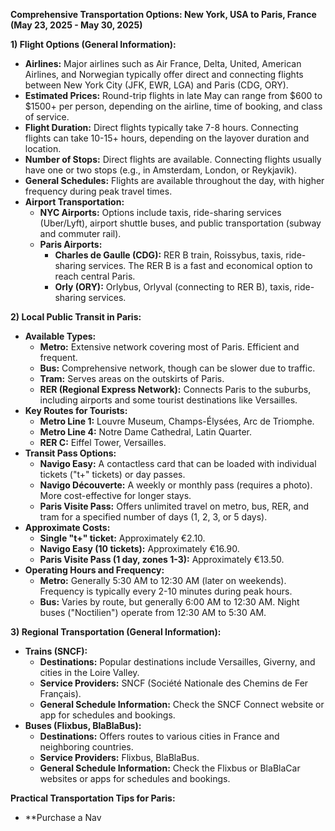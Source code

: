 **Comprehensive Transportation Options: New York, USA to Paris, France (May 23, 2025 - May 30, 2025)**

**1) Flight Options (General Information):**

*   **Airlines:** Major airlines such as Air France, Delta, United, American Airlines, and Norwegian typically offer direct and connecting flights between New York City (JFK, EWR, LGA) and Paris (CDG, ORY).
*   **Estimated Prices:** Round-trip flights in late May can range from $600 to $1500+ per person, depending on the airline, time of booking, and class of service.
*   **Flight Duration:** Direct flights typically take 7-8 hours. Connecting flights can take 10-15+ hours, depending on the layover duration and location.
*   **Number of Stops:** Direct flights are available. Connecting flights usually have one or two stops (e.g., in Amsterdam, London, or Reykjavik).
*   **General Schedules:** Flights are available throughout the day, with higher frequency during peak travel times.
*   **Airport Transportation:**
    *   **NYC Airports:** Options include taxis, ride-sharing services (Uber/Lyft), airport shuttle buses, and public transportation (subway and commuter rail).
    *   **Paris Airports:**
        *   **Charles de Gaulle (CDG):** RER B train, Roissybus, taxis, ride-sharing services. The RER B is a fast and economical option to reach central Paris.
        *   **Orly (ORY):** Orlybus, Orlyval (connecting to RER B), taxis, ride-sharing services.

**2) Local Public Transit in Paris:**

*   **Available Types:**
    *   **Metro:** Extensive network covering most of Paris. Efficient and frequent.
    *   **Bus:** Comprehensive network, though can be slower due to traffic.
    *   **Tram:** Serves areas on the outskirts of Paris.
    *   **RER (Regional Express Network):** Connects Paris to the suburbs, including airports and some tourist destinations like Versailles.
*   **Key Routes for Tourists:**
    *   **Metro Line 1:** Louvre Museum, Champs-Élysées, Arc de Triomphe.
    *   **Metro Line 4:** Notre Dame Cathedral, Latin Quarter.
    *   **RER C:** Eiffel Tower, Versailles.
*   **Transit Pass Options:**
    *   **Navigo Easy:** A contactless card that can be loaded with individual tickets ("t+" tickets) or day passes.
    *   **Navigo Découverte:** A weekly or monthly pass (requires a photo). More cost-effective for longer stays.
    *   **Paris Visite Pass:** Offers unlimited travel on metro, bus, RER, and tram for a specified number of days (1, 2, 3, or 5 days).
*   **Approximate Costs:**
    *   **Single "t+" ticket:** Approximately €2.10.
    *   **Navigo Easy (10 tickets):** Approximately €16.90.
    *   **Paris Visite Pass (1 day, zones 1-3):** Approximately €13.50.
*   **Operating Hours and Frequency:**
    *   **Metro:** Generally 5:30 AM to 12:30 AM (later on weekends). Frequency is typically every 2-10 minutes during peak hours.
    *   **Bus:** Varies by route, but generally 6:00 AM to 12:30 AM. Night buses ("Noctilien") operate from 12:30 AM to 5:30 AM.

**3) Regional Transportation (General Information):**

*   **Trains (SNCF):**
    *   **Destinations:** Popular destinations include Versailles, Giverny, and cities in the Loire Valley.
    *   **Service Providers:** SNCF (Société Nationale des Chemins de Fer Français).
    *   **General Schedule Information:** Check the SNCF Connect website or app for schedules and bookings.
*   **Buses (Flixbus, BlaBlaBus):**
    *   **Destinations:** Offers routes to various cities in France and neighboring countries.
    *   **Service Providers:** Flixbus, BlaBlaBus.
    *   **General Schedule Information:** Check the Flixbus or BlaBlaCar websites or apps for schedules and bookings.

**Practical Transportation Tips for Paris:**

*   **Purchase a Nav